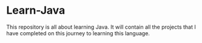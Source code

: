Learn-Java
==========
This repository is all about learning Java. It will contain all the projects that I have completed on this journey to learning this language.
